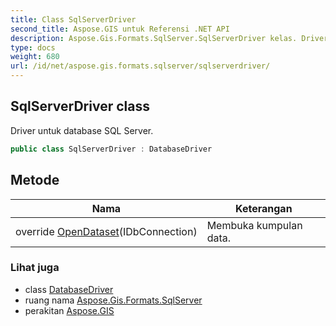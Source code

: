 ```yaml
---
title: Class SqlServerDriver
second_title: Aspose.GIS untuk Referensi .NET API
description: Aspose.Gis.Formats.SqlServer.SqlServerDriver kelas. Driver untuk database SQL Server.
type: docs
weight: 680
url: /id/net/aspose.gis.formats.sqlserver/sqlserverdriver/
---
```

## SqlServerDriver class

Driver untuk database SQL Server.

```csharp
public class SqlServerDriver : DatabaseDriver
```

## Metode

| Nama | Keterangan |
| --- | --- |
| override [OpenDataset](../../aspose.gis.formats.sqlserver/sqlserverdriver/opendataset/)(IDbConnection) | Membuka kumpulan data. |

### Lihat juga

* class [DatabaseDriver](../../aspose.gis/databasedriver/)
* ruang nama [Aspose.Gis.Formats.SqlServer](../../aspose.gis.formats.sqlserver/)
* perakitan [Aspose.GIS](../../)



